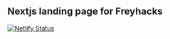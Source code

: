 ## Nextjs landing page for Freyhacks
[![Netlify Status](https://api.netlify.com/api/v1/badges/79eff23d-8bb4-451a-82e4-bbf835a390d5/deploy-status)](https://app.netlify.com/sites/frey-hacks/deploys)
